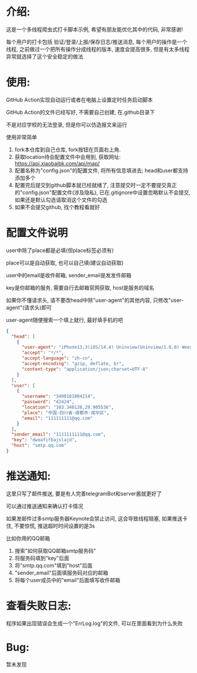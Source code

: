 # 介绍:

这是一个多线程爬虫式打卡脚本示例, 希望有朋友能优化其中的代码, 非常感谢!

每个用户的打卡包括 验证/登录/上报/保存日志/推送消息, 每个用户的操作是一个线程, 之前做过一个把所有操作分成线程的版本,
速度会提高很多, 但是有太多线程异常就选择了这个安全稳定的做法

# 使用:

GitHub Action实现自动运行或者在电脑上设置定时任务启动脚本

GitHub Action的文件已经写好, 不需要自己创建, 在.github目录下

不是对应学校的无法登录, 但是你可以仿造报文来运行

使用非常简单

1. fork本仓库到自己仓库, fork按钮在页面右上角.
2. 获取location待会配置文件中会用到, 获取网址: https://api.xiaobaibk.com/api/map/
3. 配置名称为"config.json"的配置文件, 将所有信息填进去; head和user都支持添加多个
4. 配置完后提交到github脚本就已经就绪了, 注意提交时一定不要提交真正的"config.json"配置文件(涉及隐私),
   已在.gitignore中设置忽略默认不会提交, 如果还是默认勾选请取消这个文件的勾选
5. 如果不会提交github, 找个教程看就好

# 配置文件说明

user中除了place都是必填(但place标签必须有)

place可以是自动获取, 也可以自己填(建议自动获取)

user中的email是收件邮箱, sender_email是发发件邮箱

key是你邮箱的服务, 需要自行去邮箱官网获取, host是服务的域名

如果你不懂请求头, 请不要改head中除"user-agent"的其他内容, 只修改"user-agent"(请求头)即可

user-agent随便搜索一个填上就行, 最好填手机的吧

```json
{
  "head": [
    {
      "user-agent": "iPhone13,3(iOS/14.4) Uninview(Uninview/1.0.0) Weex/0.26.0 1125x2436",
      "accept": "*/*",
      "accept-language": "zh-cn",
      "accept-encoding": "gzip, deflate, br",
      "content-type": "application/json;charset=UTF-8"
    }
  ],
  "user": [
    {
      "username": "3490181804214",
      "password": "42424",
      "location": "103.340138,29.905536",
      "place": "中国-四川省-成都市-成华区",
      "email": "111111111@qq.com"
    }
  ],
  "sender_email": "1111111111@qq.com",
  "key": "dwoafifbajslajd",
  "host": "smtp.qq.com"
}

```

# 推送通知:

这里只写了邮件推送, 要是有人完善telegramBot和server酱就更好了

可以通过推送通知来确认打卡情况

如果发邮件过多smtp服务器Keynote会禁止访问, 这会导致线程阻塞, 如果推送卡住, 不要惊慌, 推送超时时间设置的是3s

比如你用的QQ邮箱

1. 搜索"如何获取QQ邮箱smtp服务码"
2. 将服务码填到"key"后面
3. 将"smtp.qq.com"填到"host"后面
4. "sender_email"后面填服务码对应的邮箱
5. 将每个user成员中的"email"后面填写收件邮箱

# 查看失败日志:

程序如果出现错误会生成一个"ErrLog.log"的文件, 可以在里面看到为什么失败

# Bug:

暂未发现

